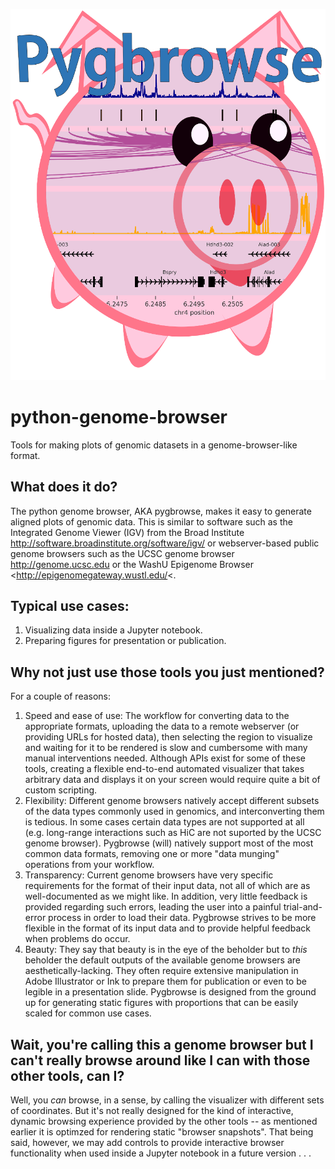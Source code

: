 ![alt pygbrowse](https://raw.githubusercontent.com/phageghost/python-genome-browser/master/pygbrowse_logo_1_med_flat.png)

# python-genome-browser
Tools for making plots of genomic datasets in a genome-browser-like format.

## What does it do?

The python genome browser, AKA pygbrowse, makes it easy to generate aligned plots of genomic data. This is similar to software such as the Integrated Genome Viewer (IGV) from the Broad Institute <http://software.broadinstitute.org/software/igv/> or webserver-based public genome browsers such as the UCSC genome browser <http://genome.ucsc.edu> or the WashU Epigenome Browser <http://epigenomegateway.wustl.edu/<.

## Typical use cases:

1. Visualizing data inside a Jupyter notebook.
2. Preparing figures for presentation or publication.

## Why not just use those tools you just mentioned?

For a couple of reasons:

1. Speed and ease of use: The workflow for converting data to the appropriate formats, uploading the data to a remote webserver (or providing URLs for hosted data), then selecting the region to visualize and waiting for it to be rendered is slow and cumbersome with many manual interventions needed. Although APIs exist for some of these tools, creating a flexible end-to-end automated visualizer that takes arbitrary data and displays it on your screen would require quite a bit of custom scripting.
2. Flexibility: Different genome browsers natively accept different subsets of the data types commonly used in genomics, and interconverting them is tedious. In some cases certain data types are not supported at all (e.g. long-range interactions such as HiC are not suported by the UCSC genome browser). Pygbrowse (will) natively support most of the most common data formats, removing one or more "data munging" operations from your workflow.
3. Transparency: Current genome browsers have very specific requirements for the format of their input data, not all of which are as well-documented as we might like. In addition, very little feedback is provided regarding such errors, leading the user into a painful trial-and-error process in order to load their data. Pygbrowse strives to be more flexible in the format of its input data and to provide helpful feedback when problems do occur. 
4. Beauty: They say that beauty is in the eye of the beholder but to _this_ beholder the default outputs of the available genome browsers are aesthetically-lacking. They often require extensive manipulation in Adobe Illustrator or Ink to prepare them for publication or even to be legible in a presentation slide. Pygbrowse is designed from the ground up for generating static figures with proportions that can be easily scaled for common use cases.

## Wait, you're calling this a genome browser but I can't really browse around like I can with those other tools, can I?

Well, you _can_ browse, in a sense, by calling the visualizer with different sets of coordinates. But it's not really designed for the kind of interactive, dynamic browsing experience provided by the other tools -- as mentioned earlier it is optimzed for rendering static "browser snapshots". That being said, however, we may add controls to provide interactive browser functionality when used inside a Jupyter notebook in a future version . . .

